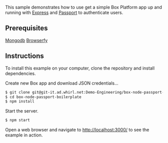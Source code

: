 This sample demonstrates how to use get a simple Box Platform app up and running with [Express](http://expressjs.com/)
and [Passport](http://passportjs.org/) to authenticate users.

## Prerequisites
[Mongodb](https://treehouse.github.io/installation-guides/mac/mongo-mac.html) [Browserfy](http://browserify.org/)

## Instructions

To install this example on your computer, clone the repository and install
dependencies.

Create new Box app and download JSON credentials...



```bash
$ git clone git@git-it.ad.whirl.net:Demo-Engineering/box-node-passport-boilerplate.git
$ cd box-node-passport-boilerplate
$ npm install
```

Start the server.

```bash
$ npm start
```

Open a web browser and navigate to [http://localhost:3000/](http://127.0.0.1:3000/)
to see the example in action.
